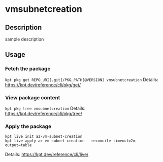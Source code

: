 # vmsubnetcreation

## Description
sample description

## Usage

### Fetch the package
`kpt pkg get REPO_URI[.git]/PKG_PATH[@VERSION] vmsubnetcreation`
Details: https://kpt.dev/reference/cli/pkg/get/

### View package content
`kpt pkg tree vmsubnetcreation`
Details: https://kpt.dev/reference/cli/pkg/tree/

### Apply the package
```
kpt live init az-vm-subnet-creation
kpt live apply az-vm-subnet-creation --reconcile-timeout=2m --output=table
```
Details: https://kpt.dev/reference/cli/live/
